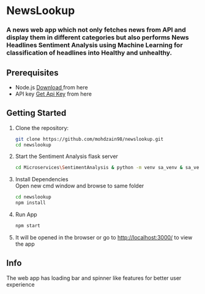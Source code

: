 # NewsLookup
### A news web app which not only fetches news from API and display them in different categories but also performs News Headlines Sentiment Analysis using Machine Learning for classification of headlines into Healthy and unhealthy.

## Prerequisites
- Node.js <a href="https://nodejs.org/en" target="_BLANK">Download </a> from here
- API key  <a href="https://newsapi.org/" target="_BLANK">Get Api Key</a> from here

## Getting Started

1. Clone the repository:

   ```bash
   git clone https://github.com/mohdzain98/newslookup.git
   cd newslookup

2. Start the Sentiment Analysis flask server
   ```bash
   cd Microservices\SentimentAnalysis & python -m venv sa_venv & sa_venv\Scripts\activate & pip install -r requirement.txt & flask run

3. Install Dependencies<br>
   Open new cmd window and browse to same folder
   ```bash
   cd newslookup
   npm install

5. Run App
   ```bash
   npm start

4. It will be opened in the browser or go to <a href="http://127.0.0.1:3000/" target="_BLANK">http://localhost:3000/</a> to view the app

## Info
The web app has loading bar and spinner like features for better user experience
